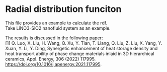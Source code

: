 # Radial distribution funciton

This file provides an example to calculate the rdf.  
Take LiNO3-SiO2 nanofluid system as an example.

The results is discussed in the following paper:  
[1] Q. Luo, X. Liu, H. Wang, Q. Xu, Y. Tian, T. Liang, Q. Liu, Z. Liu, X. Yang, Y. Xuan, Y. Li, Y. Ding, Synergetic enhancement of heat storage density and heat transport ability of phase change materials inlaid in 3D hierarchical ceramics, Appl. Energy, 306 (2022) 117995. https://doi.org/10.1016/j.apenergy.2021.117995.
